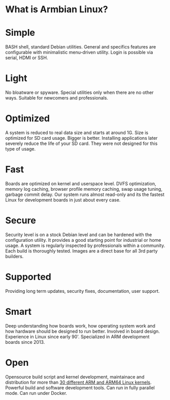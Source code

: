 # What is Armbian Linux? #


# Simple

BASH shell, standard Debian utilities. General and specifics features are configurable with minimalistic menu-driven utility. Login is possible via serial, HDMI or SSH. 

# Light

No bloatware or spyware. Special utilities only when there are no other ways. Suitable for newcomers and professionals. 

# Optimized

A system is reduced to real data size and starts at around 1G. Size is optimized for SD card usage. Bigger is better. Installing applications later severely reduce the life of your SD card. They were not designed for this type of usage.

# Fast

Boards are optimized on kernel and userspace level. DVFS optimization, memory log caching, browser profile memory caching, swap usage tuning, garbage commit delay. Our system runs almost read-only and its the fastest Linux for development boards in just about every case.

# Secure

Security level is on a stock Debian level and can be hardened with the configuration utility. It provides a good starting point for industrial or home usage. A system is regularly inspected by professionals within a community. Each build is thoroughly tested. Images are a direct base for all 3rd party builders.

# Supported

Providing long term updates, security fixes, documentation, user support.

# Smart

Deep understanding how boards work, how operating system work and how hardware should be designed to run better. Involved in board design. Experience in Linux since early 90'. Specialized in ARM development boards since 2013. 

# Open

Opensource build script and kernel development, maintainace and distribution for more than [30 different ARM and ARM64 Linux kernels](https://www.armbian.com/kernel). Powerful build and software development tools. Can run in fully parallel mode. Can run under Docker.
